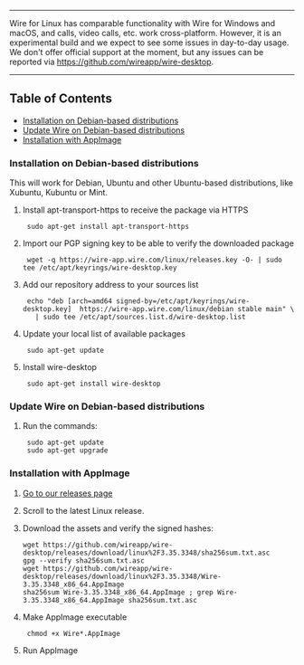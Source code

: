 ***
Wire for Linux has comparable functionality with Wire for Windows and macOS, and calls, video calls, etc. work cross-platform. However, it is an experimental build and we expect to see some issues in day-to-day usage.
We don't offer official support at the moment, but any issues can be reported via  https://github.com/wireapp/wire-desktop. 
***

## Table of Contents

* [Installation on Debian-based distributions](#installation-on-debian-based-distributions)
* [Update Wire on Debian-based distributions](#update-wire-on-debian-based-distributions)
* [Installation with AppImage](#installation-with-appimage)

### Installation on Debian-based distributions

This will work for Debian, Ubuntu and other Ubuntu-based distributions, like Xubuntu, Kubuntu or Mint.

1. Install apt-transport-https to receive the package via HTTPS

        sudo apt-get install apt-transport-https

2. Import our PGP signing key to be able to verify the downloaded package

        wget -q https://wire-app.wire.com/linux/releases.key -O- | sudo tee /etc/apt/keyrings/wire-desktop.key

3. Add our repository address to your sources list

        echo "deb [arch=amd64 signed-by=/etc/apt/keyrings/wire-desktop.key]  https://wire-app.wire.com/linux/debian stable main" \
          | sudo tee /etc/apt/sources.list.d/wire-desktop.list

4. Update your local list of available packages

        sudo apt-get update

5. Install wire-desktop

        sudo apt-get install wire-desktop


### Update Wire on Debian-based distributions

1. Run the commands:

        sudo apt-get update
        sudo apt-get upgrade


### Installation with AppImage

1. [Go to our releases page](https://github.com/wireapp/wire-desktop/releases)

2. Scroll to the latest Linux release.

3. Download the assets and verify the signed hashes:

    ```
    wget https://github.com/wireapp/wire-desktop/releases/download/linux%2F3.35.3348/sha256sum.txt.asc
    gpg --verify sha256sum.txt.asc
    wget https://github.com/wireapp/wire-desktop/releases/download/linux%2F3.35.3348/Wire-3.35.3348_x86_64.AppImage
    sha256sum Wire-3.35.3348_x86_64.AppImage ; grep Wire-3.35.3348_x86_64.AppImage sha256sum.txt.asc 
    ```

5. Make AppImage executable

        chmod +x Wire*.AppImage

6. Run AppImage
